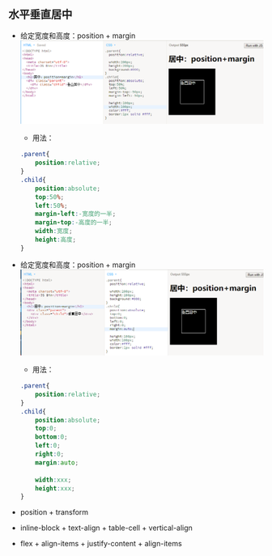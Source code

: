 ## 水平垂直居中

* 给定宽度和高度：position + margin![](/assets/both_position_margin.png)

  * 用法：

  ```css
  .parent{
      position:relative;
  }
  .child{
      position:absolute;
      top:50%;
      left:50%;
      margin-left:-宽度的一半;
      margin-top:-高度的一半;
      width:宽度;
      height:高度;
  }
  ```

* 给定宽度和高度：position + margin![](/assets/both_position_margin2.png)

  * 用法：

  ```css
  .parent{
      position:relative;
  }
  .child{
      position:absolute;
      top:0;
      bottom:0;
      left:0;
      right:0;
      margin:auto;
    
      width:xxx;
      height:xxx;
  }
  ```

* position + transform

* inline-block + text-align + table-cell + vertical-align

* flex + align-items + justify-content + align-items



